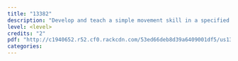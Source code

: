```yaml
---
title: "13382"
description: "Develop and teach a simple movement skill in a specified workplace"
level: <level>
credits: "2"
pdf: "http://c1940652.r52.cf0.rackcdn.com/53ed66deb8d39a6409001df5/us13382v3.pdf"
categories:
---
```

